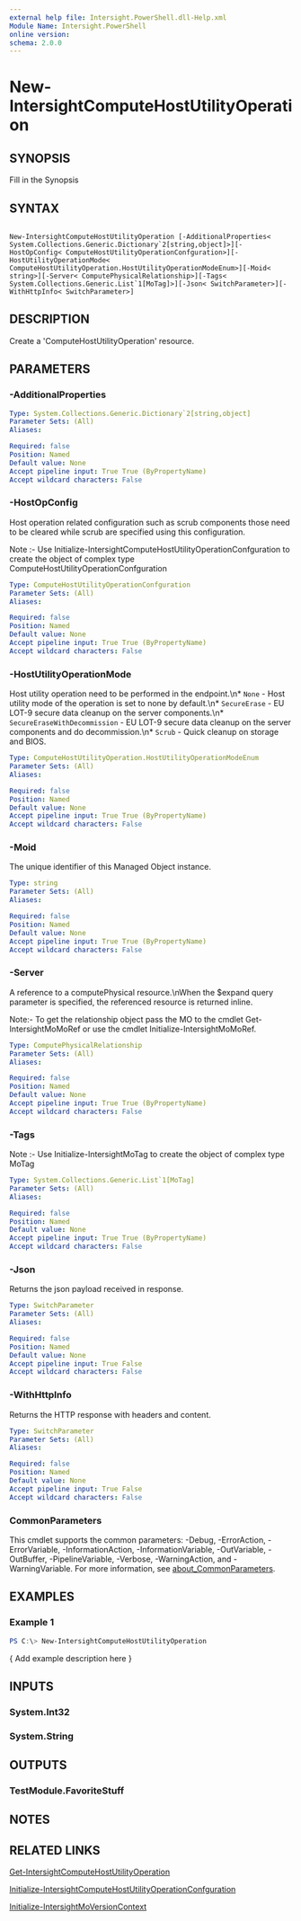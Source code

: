 ```yaml
---
external help file: Intersight.PowerShell.dll-Help.xml
Module Name: Intersight.PowerShell
online version:
schema: 2.0.0
---
```


# New-IntersightComputeHostUtilityOperation

## SYNOPSIS
Fill in the Synopsis

## SYNTAX

```

New-IntersightComputeHostUtilityOperation [-AdditionalProperties< System.Collections.Generic.Dictionary`2[string,object]>][-HostOpConfig< ComputeHostUtilityOperationConfguration>][-HostUtilityOperationMode< ComputeHostUtilityOperation.HostUtilityOperationModeEnum>][-Moid< string>][-Server< ComputePhysicalRelationship>][-Tags< System.Collections.Generic.List`1[MoTag]>][-Json< SwitchParameter>][-WithHttpInfo< SwitchParameter>]

```

## DESCRIPTION
Create a &apos;ComputeHostUtilityOperation&apos; resource.

## PARAMETERS

### -AdditionalProperties


```yaml
Type: System.Collections.Generic.Dictionary`2[string,object]
Parameter Sets: (All)
Aliases:

Required: false
Position: Named
Default value: None
Accept pipeline input: True True (ByPropertyName)
Accept wildcard characters: False
```

### -HostOpConfig
Host operation related configuration such as scrub components those need to be cleared while scrub are specified using this configuration.

Note :- Use Initialize-IntersightComputeHostUtilityOperationConfguration to create the object of complex type ComputeHostUtilityOperationConfguration

```yaml
Type: ComputeHostUtilityOperationConfguration
Parameter Sets: (All)
Aliases:

Required: false
Position: Named
Default value: None
Accept pipeline input: True True (ByPropertyName)
Accept wildcard characters: False
```

### -HostUtilityOperationMode
Host utility operation need to be performed in the endpoint.\n* `None` - Host utility mode of the operation is set to none by default.\n* `SecureErase` - EU LOT-9 secure data cleanup on the server components.\n* `SecureEraseWithDecommission` - EU LOT-9 secure data cleanup on the server components and do decommission.\n* `Scrub` - Quick cleanup on storage and BIOS.

```yaml
Type: ComputeHostUtilityOperation.HostUtilityOperationModeEnum
Parameter Sets: (All)
Aliases:

Required: false
Position: Named
Default value: None
Accept pipeline input: True True (ByPropertyName)
Accept wildcard characters: False
```

### -Moid
The unique identifier of this Managed Object instance.

```yaml
Type: string
Parameter Sets: (All)
Aliases:

Required: false
Position: Named
Default value: None
Accept pipeline input: True True (ByPropertyName)
Accept wildcard characters: False
```

### -Server
A reference to a computePhysical resource.\nWhen the $expand query parameter is specified, the referenced resource is returned inline.

 Note:- To get the relationship object pass the MO to the cmdlet Get-IntersightMoMoRef 
or use the cmdlet Initialize-IntersightMoMoRef.

```yaml
Type: ComputePhysicalRelationship
Parameter Sets: (All)
Aliases:

Required: false
Position: Named
Default value: None
Accept pipeline input: True True (ByPropertyName)
Accept wildcard characters: False
```

### -Tags


Note :- Use Initialize-IntersightMoTag to create the object of complex type MoTag

```yaml
Type: System.Collections.Generic.List`1[MoTag]
Parameter Sets: (All)
Aliases:

Required: false
Position: Named
Default value: None
Accept pipeline input: True True (ByPropertyName)
Accept wildcard characters: False
```

### -Json
Returns the json payload received in response.

```yaml
Type: SwitchParameter
Parameter Sets: (All)
Aliases:

Required: false
Position: Named
Default value: None
Accept pipeline input: True False
Accept wildcard characters: False
```

### -WithHttpInfo
Returns the HTTP response with headers and content.

```yaml
Type: SwitchParameter
Parameter Sets: (All)
Aliases:

Required: false
Position: Named
Default value: None
Accept pipeline input: True False
Accept wildcard characters: False
```


### CommonParameters
This cmdlet supports the common parameters: -Debug, -ErrorAction, -ErrorVariable, -InformationAction, -InformationVariable, -OutVariable, -OutBuffer, -PipelineVariable, -Verbose, -WarningAction, and -WarningVariable. For more information, see [about_CommonParameters](http://go.microsoft.com/fwlink/?LinkID=113216).

## EXAMPLES

### Example 1
```powershell
PS C:\> New-IntersightComputeHostUtilityOperation
```

{ Add example description here }

## INPUTS

### System.Int32

### System.String

## OUTPUTS

### TestModule.FavoriteStuff

## NOTES

## RELATED LINKS

[Get-IntersightComputeHostUtilityOperation](./Get-IntersightComputeHostUtilityOperation.md)

[Initialize-IntersightComputeHostUtilityOperationConfguration](./Initialize-IntersightComputeHostUtilityOperationConfguration.md)

[Initialize-IntersightMoVersionContext](./Initialize-IntersightMoVersionContext.md)
